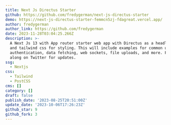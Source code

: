 ```yaml
---
title: Next Js Directus Starter
github: https://github.com/fredygerman/next-js-directus-starter
demo: https://next-js-directus-starter-femmcn5zj-fdagreat.vercel.app/
author: fredygerman
author_link: https://github.com/fredygerman
date: 2023-11-28T03:04:25.266Z
description: >-
  A Next Js 13 with App router starter web app with Directus as a headless Cms
  and tailwind css for styling. This will include examples for common uses like
  authentication, data fetching, web sockets, file uploads, and more. Follow
  along on Twitter for updates.
ssg:
  - Nextjs
css:
  - Tailwind
  - PostCSS
cms: []
category: []
draft: false
publish_date: '2023-08-25T20:51:00Z'
update_date: '2023-10-06T17:26:23Z'
github_star: 9
github_fork: 3
---
```

